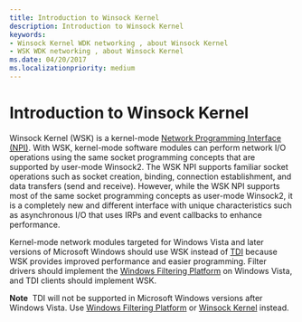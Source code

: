 ```yaml
---
title: Introduction to Winsock Kernel
description: Introduction to Winsock Kernel
keywords:
- Winsock Kernel WDK networking , about Winsock Kernel
- WSK WDK networking , about Winsock Kernel
ms.date: 04/20/2017
ms.localizationpriority: medium
---
```


# Introduction to Winsock Kernel


Winsock Kernel (WSK) is a kernel-mode [Network Programming Interface (NPI)](network-programming-interface.md). With WSK, kernel-mode software modules can perform network I/O operations using the same socket programming concepts that are supported by user-mode Winsock2. The WSK NPI supports familiar socket operations such as socket creation, binding, connection establishment, and data transfers (send and receive). However, while the WSK NPI supports most of the same socket programming concepts as user-mode Winsock2, it is a completely new and different interface with unique characteristics such as asynchronous I/O that uses IRPs and event callbacks to enhance performance.

Kernel-mode network modules targeted for Windows Vista and later versions of Microsoft Windows should use WSK instead of [TDI](/previous-versions/windows/hardware/network/ff565094(v=vs.85)) because WSK provides improved performance and easier programming. Filter drivers should implement the [Windows Filtering Platform](introduction-to-windows-filtering-platform-callout-drivers.md) on Windows Vista, and TDI clients should implement WSK.

**Note**  TDI will not be supported in Microsoft Windows versions after Windows Vista. Use [Windows Filtering Platform](introduction-to-windows-filtering-platform-callout-drivers.md) or [Winsock Kernel](/windows-hardware/drivers/ddi/_netvista/#winsock-kernel-wsk) instead.

 

 


